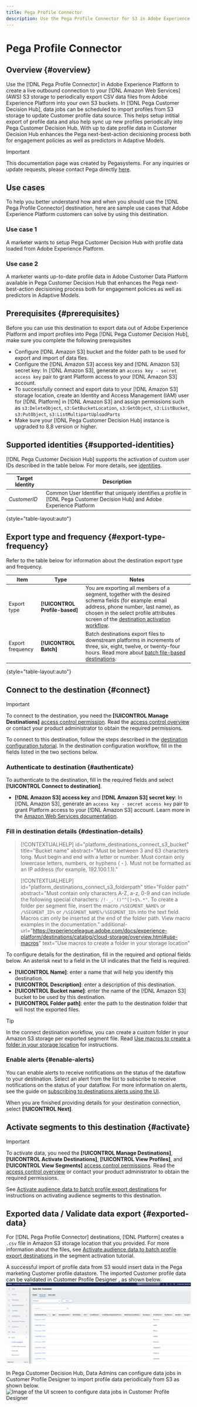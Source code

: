 ```yaml
---
title: Pega Profile Connector
description: Use the Pega Profile Connector for S3 in Adobe Experience Platform to export full and/or incremental profile data to Amazon S3 cloud storage. In Pega Customer Decision Hub, Data jobs can be scheduled in Customer Profile Designer to import profile data periodically from Amazon S3 storage. 
---
```


# Pega Profile Connector

## Overview {#overview}

Use the [!DNL Pega Profile Connector] in Adobe Experience Platform to create a live outbound connection to your [!DNL Amazon Web Services] (AWS) S3 storage to periodically export CSV data files from Adobe Experience Platform into your own S3 buckets. In [!DNL Pega Customer Decision Hub], data jobs can be scheduled to import profiles from S3 storage to update Customer profile data source. This helps setup intitial export of profile data and also help sync up new profiles periodically into Pega Customer Decision Hub.  With up to date profile data in Customer Decision Hub enhances the Pega next-best-action decisioning process both for engagement policies as well as predictors in Adaptive Models.

>[!IMPORTANT]
>
>This documentation page was created by Pegasystems. For any inquiries or update requests, please contact Pega directly [here](mailto:support@pega.com).

## Use cases 

To help you better understand how and when you should use the [!DNL  Pega Profile Connector] destination, here are sample use cases that Adobe Experience Platform customers can solve by using this destination.

### Use case 1

A marketer wants to setup Pega Customer Decision Hub with profile data loaded from Adobe Experience Platform.

### Use case 2

A marketer wants up-to-date profile data in Adobe Customer Data Platform available in Pega Customer Decision Hub that enhances the Pega next-best-action decisioning process both for engagement policies as well as predictors in Adaptive Models.

## Prerequisites {#prerequisites}

Before you can use this destination to export data out of Adobe Experience Platform and import profiles into Pega [!DNL Pega Customer Decision Hub], make sure you complete the following prerequisites

* Configure [!DNL Amazon S3] bucket and the folder path to be used for export and import of data fles.
* Configure the [!DNL Amazon S3] access key and [!DNL Amazon S3] secret key: In [!DNL Amazon S3], generate an `access key - secret access key` pair to grant Platform access to your [!DNL Amazon S3] account.
* To successfully connect and export data to your [!DNL Amazon S3] storage location, create an Identity and Access Management (IAM) user for [!DNL Platform] in [!DNL Amazon S3] and assign permissions such as `s3:DeleteObject`, `s3:GetBucketLocation`, `s3:GetObject`, `s3:ListBucket`, `s3:PutObject`, `s3:ListMultipartUploadParts`
* Make sure your [!DNL Pega Customer Decision Hub] instance is upgraded to 8.8 version or higher. 

## Supported identities {#supported-identities}

[!DNL Pega Customer Decision Hub] supports the activation of custom user IDs described in the table below. For more details, see [identities](/help/identity-service/namespaces.md).

|Target Identity|Description|
|---|---|
|*CustomerID*|Common User Identifier that uniquely identifies a profile in [!DNL Pega Customer Decision Hub] and Adobe Experience Platform|

{style="table-layout:auto"}

## Export type and frequency {#export-type-frequency}

Refer to the table below for information about the destination export type and frequency.

| Item | Type | Notes |
---------|----------|---------|
| Export type | **[!UICONTROL Profile-based]** | You are exporting all members of a segment, together with the desired schema fields (for example: email address, phone number, last name), as chosen in the select profile attributes screen of the [destination activation workflow](../../ui/activate-batch-profile-destinations.md#select-attributes).|
| Export frequency | **[!UICONTROL Batch]** | Batch destinations export files to downstream platforms in increments of three, six, eight, twelve, or twenty-four hours. Read more about [batch file-based destinations](/help/destinations/destination-types.md#file-based).|

{style="table-layout:auto"}

## Connect to the destination {#connect}

>[!IMPORTANT]
> 
>To connect to the destination, you need the **[!UICONTROL Manage Destinations]** [access control permission](/help/access-control/home.md#permissions). Read the [access control overview](/help/access-control/ui/overview.md) or contact your product administrator to obtain the required permissions.

To connect to this destination, follow the steps described in the [destination configuration tutorial](../../ui/connect-destination.md). In the destination configuration workflow, fill in the fields listed in the two sections below.

### Authenticate to destination {#authenticate}

To authenticate to the destination, fill in the required fields and select **[!UICONTROL Connect to destination]**.

* **[!DNL Amazon S3] access key** and **[!DNL Amazon S3] secret key**: In [!DNL Amazon S3], generate an `access key - secret access key` pair to grant Platform access to your [!DNL Amazon S3] account. Learn more in the [Amazon Web Services documentation](https://docs.aws.amazon.com/IAM/latest/UserGuide/id_credentials_access-keys.html).

### Fill in destination details {#destination-details}

>[!CONTEXTUALHELP]
>id="platform_destinations_connect_s3_bucket"
>title="Bucket name"
>abstract="Must be between 3 and 63 characters long. Must begin and end with a letter or number. Must contain only lowercase letters, numbers, or hyphens ( - ). Must not be formatted as an IP address (for example, 192.100.1.1)."

>[!CONTEXTUALHELP]
>id="platform_destinations_connect_s3_folderpath"
>title="Folder path"
>abstract="Must contain only characters A-Z, a-z, 0-9 and can include the following special characters: `/!-_.'()"^[]+$%.*"`. To create a folder per segment file, insert the macro `/%SEGMENT_NAME%` or `/%SEGMENT_ID%` or `/%SEGMENT_NAME%/%SEGMENT_ID%` into the text field. Macros can only be inserted at the end of the folder path. View macro examples in the documentation."
>additional-url="https://experienceleague.adobe.com/docs/experience-platform/destinations/catalog/cloud-storage/overview.html#use-macros" text="Use macros to create a folder in your storage location"

To configure details for the destination, fill in the required and optional fields below. An asterisk next to a field in the UI indicates that the field is required.

* **[!UICONTROL Name]**: enter a name that will help you identify this destination.
* **[!UICONTROL Description]**: enter a description of this destination.
* **[!UICONTROL Bucket name]**: enter the name of the [!DNL Amazon S3] bucket to be used by this destination.
* **[!UICONTROL Folder path]**: enter the path to the destination folder that will host the exported files.

>[!TIP]
>
>In the connect destination workflow, you can create a custom folder in your Amazon S3 storage per exported segment file. Read [Use macros to create a folder in your storage location](overview.md#use-macros) for instructions.

### Enable alerts {#enable-alerts}

You can enable alerts to receive notifications on the status of the dataflow to your destination. Select an alert from the list to subscribe to receive notifications on the status of your dataflow. For more information on alerts, see the guide on [subscribing to destinations alerts using the UI](../../ui/alerts.md).

When you are finished providing details for your destination connection, select **[!UICONTROL Next]**.

## Activate segments to this destination {#activate}

>[!IMPORTANT]
> 
>To activate data, you need the **[!UICONTROL Manage Destinations]**, **[!UICONTROL Activate Destinations]**, **[!UICONTROL View Profiles]**, and **[!UICONTROL View Segments]** [access control permissions](/help/access-control/home.md#permissions). Read the [access control overview](/help/access-control/ui/overview.md) or contact your product administrator to obtain the required permissions.

See [Activate audience data to batch profile export destinations](../../ui/activate-batch-profile-destinations.md) for instructions on activating audience segments to this destination.

## Exported data / Validate data export {#exported-data}

For [!DNL Pega Profile Connector] destinations, [!DNL Platform] creates a `.csv` file in Amazon S3 storage location that you provided. For more information about the files, see [Activate audience data to batch profile export destinations](../../ui/activate-batch-profile-destinations.md) in the segment activation tutorial.

A successful import of profile data from S3 would insert data in the Pega marketing Customer profile datastore. The imported Customer profile data can be validated in Customer Profile Designer , as shown below.
![Image of the UI screen where you can validate Adobe profile data in Customer Profile Designer](../../assets/catalog/personalization/pega-profile/pega-profile-data.png)

In Pega Customer Decision Hub, Data Admins can configure data jobs in Customer Profile Designer to import profile data periodically from S3 as shown below.
![Image of the UI screen to configure data jobs in Customer Profile Designer](../../assets/catalog/personalization/pega/pega-profile-screen-image1.png)






